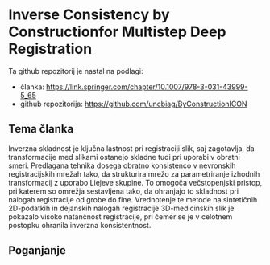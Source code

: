 # Inverse Consistency by Constructionfor Multistep Deep Registration

Ta github repozitorij je nastal na podlagi: 
- članka: https://link.springer.com/chapter/10.1007/978-3-031-43999-5_65
- github repozitorija: https://github.com/uncbiag/ByConstructionICON

## Tema članka 
Inverzna skladnost je ključna lastnost pri registraciji slik, saj zagotavlja, da transformacije med slikami ostanejo skladne tudi pri uporabi v obratni smeri. Predlagana tehnika dosega obratno konsistenco v nevronskih registracijskih mrežah tako, da strukturira mrežo za parametriranje izhodnih transformacij z uporabo Liejeve skupine. To omogoča večstopenjski pristop, pri katerem so omrežja sestavljena tako, da ohranjajo to skladnost pri nalogah registracije od grobe do fine. Vrednotenje te metode na sintetičnih 2D-podatkih in dejanskih nalogah registracije 3D-medicinskih slik je pokazalo visoko natančnost registracije, pri čemer se je v celotnem postopku ohranila inverzna konsistentnost.




## Poganjanje
